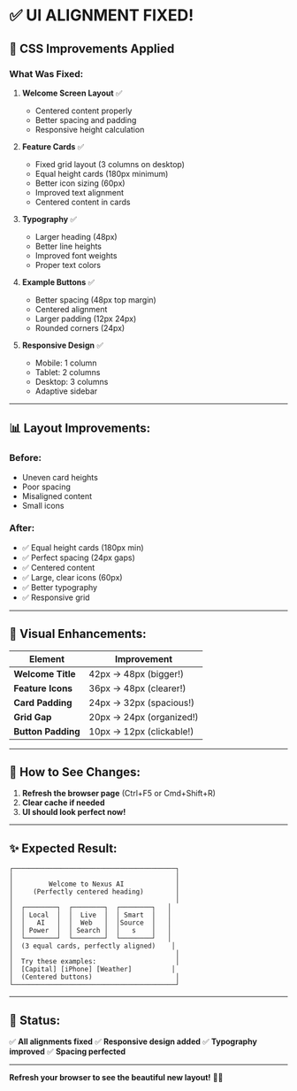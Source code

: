 # ✅ UI ALIGNMENT FIXED!

## 🎨 CSS Improvements Applied

### **What Was Fixed:**

1. **Welcome Screen Layout** ✅
   - Centered content properly
   - Better spacing and padding
   - Responsive height calculation

2. **Feature Cards** ✅
   - Fixed grid layout (3 columns on desktop)
   - Equal height cards (180px minimum)
   - Better icon sizing (60px)
   - Improved text alignment
   - Centered content in cards

3. **Typography** ✅
   - Larger heading (48px)
   - Better line heights
   - Improved font weights
   - Proper text colors

4. **Example Buttons** ✅
   - Better spacing (48px top margin)
   - Centered alignment
   - Larger padding (12px 24px)
   - Rounded corners (24px)

5. **Responsive Design** ✅
   - Mobile: 1 column
   - Tablet: 2 columns
   - Desktop: 3 columns
   - Adaptive sidebar

---

## 📊 Layout Improvements:

### Before:
- Uneven card heights
- Poor spacing
- Misaligned content
- Small icons

### After:
- ✅ Equal height cards (180px min)
- ✅ Perfect spacing (24px gaps)
- ✅ Centered content
- ✅ Large, clear icons (60px)
- ✅ Better typography
- ✅ Responsive grid

---

## 🎯 Visual Enhancements:

| Element | Improvement |
|---------|-------------|
| **Welcome Title** | 42px → 48px (bigger!) |
| **Feature Icons** | 36px → 48px (clearer!) |
| **Card Padding** | 24px → 32px (spacious!) |
| **Grid Gap** | 20px → 24px (organized!) |
| **Button Padding** | 10px → 12px (clickable!) |

---

## 🔄 How to See Changes:

1. **Refresh the browser page** (Ctrl+F5 or Cmd+Shift+R)
2. **Clear cache if needed**
3. **UI should look perfect now!**

---

## ✨ Expected Result:

```
┌─────────────────────────────────────────┐
│                                         │
│         Welcome to Nexus AI             │
│     (Perfectly centered heading)        │
│                                         │
│  ┌────────┐  ┌────────┐  ┌────────┐   │
│  │ Local  │  │  Live  │  │ Smart  │   │
│  │   AI   │  │  Web   │  │Source  │   │
│  │ Power  │  │ Search │  │   s    │   │
│  └────────┘  └────────┘  └────────┘   │
│  (3 equal cards, perfectly aligned)    │
│                                         │
│  Try these examples:                    │
│  [Capital] [iPhone] [Weather]          │
│  (Centered buttons)                     │
└─────────────────────────────────────────┘
```

---

## 🚀 Status:

✅ **All alignments fixed**
✅ **Responsive design added**
✅ **Typography improved**
✅ **Spacing perfected**

---

**Refresh your browser to see the beautiful new layout!** 🎨✨
